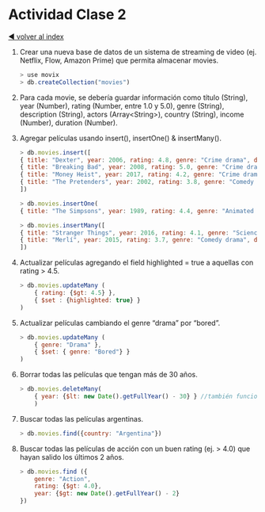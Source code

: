 # Actividad Clase 2

[:arrow_backward: volver al index](../README.md)

1. Crear una nueva base de datos de un sistema de streaming de video (ej. Netflix, Flow, Amazon Prime) que permita almacenar movies.

    ```js
    > use movix
    > db.createCollection("movies")
    ```

2. Para cada movie, se debería guardar información como título (String), year (Number), rating (Number, entre 1.0 y 5.0), genre (String), description (String), actors (Array\<String\>), country (String), income (Number), duration (Number).
3. Agregar películas usando insert(), insertOne() & insertMany().

    ```js
    > db.movies.insert([
    { title: "Dexter", year: 2006, rating: 4.8, genre: "Crime drama", description: "TBC", actors: [ "Michael C. Hall", "Julie Benz", "Jennifer Carpenter" ], country: "US", income: 10000000 , duration: 96 },
    { title: "Breaking Bad", year: 2008, rating: 5.0, genre: "Crime drama", description: "TBC", actors: [ "Bryan Cranston", "Anna Gunn", "Aaron Paul" ], country: "US", income: 99999999 , duration: 62 },
    { title: "Money Heist", year: 2017, rating: 4.2, genre: "Crime drama", description: "TBC", actors: [ "Úrsula Corberó", "Álvaro Morte", "Itziar Ituño" ], country: "Spain", income: 50000000 , duration: 31 },
    { title: "The Pretenders", year: 2002, rating: 3.8, genre: "Comedy drama", description: "TBC", actors: [ "Federico D'Elía", "Alejandro Fiore", "Diego Peretti", "Martin Seefeld" ], country: "Argentina", income: 3000000 , duration: 24 }
    ])

    > db.movies.insertOne(
    { title: "The Simpsons", year: 1989, rating: 4.4, genre: "Animated sitcom", description: "TBC", actors: [ "Dan Castellaneta", "Julie Kavner", "Nancy Cartwright" ], country: "US", income: 1000000000 , duration: 687 })

    > db.movies.insertMany([
    { title: "Stranger Things", year: 2016, rating: 4.1, genre: "Science fiction", description: "TBC", actors: [ "Winona Ryder", "David Harbour", "Finn Wolfhard" ], country: "US", income: 5000000 , duration: 25 },
    { title: "Merlí", year: 2015, rating: 3.7, genre: "Comedy drama", description: "TBC", actors: [ "Francesc Orella", "Pere Ponce", "Pau Durà" ], country: "Spain", income: 999999 , duration: 40 }
    ])
    ```

4. Actualizar películas agregando el field highlighted = true a aquellas con rating > 4.5.

    ```js
    > db.movies.updateMany (
        { rating: {$gt: 4.5} },
        { $set : {highlighted: true} }
    )
    ```

5. Actualizar películas cambiando el genre “drama” por “bored”.

    ```js
    > db.movies.updateMany (
        { genre: "Drama" },
        { $set: { genre: "Bored"} }
    )
    ```

6. Borrar todas las películas que tengan más de 30 años.

    ```js
    > db.movies.deleteMany(
        { year: {$lt: new Date().getFullYear() - 30} } //también funcionaba 2020-30
        )
    ```

7. Buscar todas las películas argentinas.

    ```js
    > db.movies.find({country: "Argentina"})
    ```

8. Buscar todas las películas de acción con un buen rating (ej. > 4.0)
que hayan salido los últimos 2 años.

    ```js
    > db.movies.find ({
        genre: "Action",
        rating: {$gt: 4.0},
        year: {$gt: new Date().getFullYear() - 2}
    })
    ```